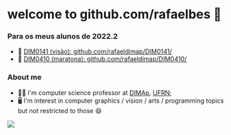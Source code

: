 # welcome to github.com/rafaelbes 👋

### Para os meus alunos de 2022.2

- 📗 [DIM0141 (visão): github.com/rafaeldimap/DIM0141/](https://github.com/rafaeldimap/DIM0141/)
- 📘 [DIM0410 (maratona): github.com/rafaeldimap/DIM0410/](https://github.com/rafaeldimap/DIM0410/)

### About me

- 👨‍🏫 I'm computer science professor at [DIMAp](https://dimap.ufrn.br/), [UFRN](https//www.ufrn.br/);
- 🖥️ I'm interest in computer graphics / vision / arts / programming topics but not restricted to those 😄

![](https://github-readme-stats.vercel.app/api/top-langs/?username=rafaelbes)
